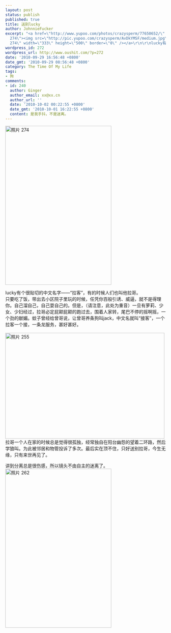 ```yaml
---
layout: post
status: publish
published: true
title: 送别lucky
author: JohnnieFucker
excerpt: "<a href=\"http://www.yupoo.com/photos/crazysperm/77650652/\" title=\"照片
  274\"><img src=\"http://pic.yupoo.com/crazysperm/AvDkYMSF/medium.jpg\" alt=\"照片
  274\" width=\"333\" height=\"500\" border=\"0\" /></a>\r\n\r\nlucky有个很贴切的中文名字——“拉客”，有的时候人们也叫他拉哥。\r\n只要吃了饭，带出去小区院子里玩的时候，任凭你百般引诱、威逼，就不是得理你。自己溜自己，自己耍自己的。但是，（请注意，此处为重音）一旦有萝莉、少女、少妇经过，拉哥必定屁颠屁颠的跑过去，围着人家转，尾巴不停的摇啊摇，一个劲的献媚。蚊子曾经给曾哥说，让曾哥养条狗叫jack，中文名就叫“接客”，一个拉客一个接，一条龙服务，甚好甚好。\r\n"
wordpress_id: 272
wordpress_url: http://www.oushit.com/?p=272
date: '2010-09-29 16:56:48 +0800'
date_gmt: '2010-09-29 08:56:48 +0800'
category: The Time Of My Life
tags:
- 狗
comments:
- id: 240
  author: Ginger
  author_email: xx@xx.cn
  author_url: ''
  date: '2010-10-02 00:22:55 +0800'
  date_gmt: '2010-10-01 16:22:55 +0800'
  content: 是我手抖，不是迷离。
---
```

<p><a href="http://www.yupoo.com/photos/crazysperm/77650652/" title="照片 274"><img src="http://pic.yupoo.com/crazysperm/AvDkYMSF/medium.jpg" alt="照片 274" width="333" height="500" border="0" /></a></p>
<p>lucky有个很贴切的中文名字——“拉客”，有的时候人们也叫他拉哥。<br />
只要吃了饭，带出去小区院子里玩的时候，任凭你百般引诱、威逼，就不是得理你。自己溜自己，自己耍自己的。但是，（请注意，此处为重音）一旦有萝莉、少女、少妇经过，拉哥必定屁颠屁颠的跑过去，围着人家转，尾巴不停的摇啊摇，一个劲的献媚。蚊子曾经给曾哥说，让曾哥养条狗叫jack，中文名就叫“接客”，一个拉客一个接，一条龙服务，甚好甚好。<br />
<!--break--><a id="more-272"></a><br />
<a href="http://www.yupoo.com/photos/crazysperm/77650653/" title="照片 255"><img src="http://pic.yupoo.com/crazysperm/AvDkZnFZ/medium.jpg" alt="照片 255" width="500" height="333" border="0" /></a><br />
拉哥一个人在家的时候总是觉得很孤独，经常独自在阳台幽怨的望着二环路，然后学狼叫。为此被邻居和物管投诉了多次。最后实在顶不住，只好送别拉哥，今生无缘，只有来世再见了。</p>
<p>讲到分离总是很伤感，所以镜头不由自主的迷离了。<br />
<a href="http://www.yupoo.com/photos/crazysperm/77650654/" title="照片 262"><img src="http://pic.yupoo.com/crazysperm/AvDl05HM/medium.jpg" alt="照片 262" width="333" height="500" border="0" /></a></p>
